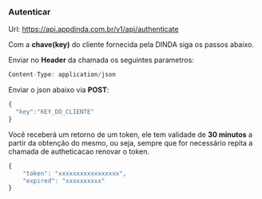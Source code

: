 
### Autenticar 
Url: https://api.appdinda.com.br/v1/api/authenticate

Com a **chave(key)** do cliente fornecida pela DINDA siga os passos abaixo.

Enviar no **Header** da chamada os seguintes parametros:
```javascript {.line-numbers}
Content-Type: application/json
```

Enviar o json abaixo via **POST**:
```javascript {.line-numbers}
{
  "key":"KEY_DO_CLIENTE"
}
```

Você receberá um retorno de um token, ele tem validade de **30 minutos** a partir da obtenção do mesmo, ou seja, sempre que for necessário repita a chamada de autheticacao renovar o token.
```javascript {.line-numbers}
{
    "token": "xxxxxxxxxxxxxxxxx",
    "expired": "xxxxxxxxxx"
}
```

